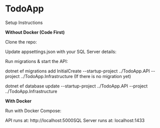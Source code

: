 # TodoApp
Setup Instructions

**Without Docker (Code First)**

Clone the repo:

Update appsettings.json with your SQL Server details:

Run migrations & start the API:

dotnet ef migrations add InitialCreate --startup-project ../TodoApp.API --project ../TodoApp.Infrastructure (If there is no migration yet)

dotnet ef database update --startup-project ../TodoApp.API --project ../TodoApp.Infrastructure

**With Docker**

Run with Docker Compose:

API runs at: http://localhost:5000SQL Server runs at: localhost:1433
